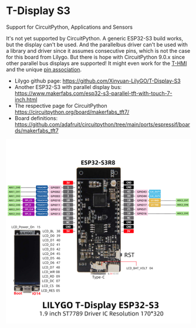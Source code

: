 # T-Display S3

Support for CircuitPython, Applications and Sensors

It's not yet supported by CircuitPython. A generic ESP32-S3 build works, but the display can't be used. And the parallelbus driver can't be used with a library and driver since it assumes consecutive pins, which is not the case for this board from Lilygo. But there is hope with CircuitPython 9.0.x since other parallel bus displays are supported! It might even work for the [T-HMI](https://github.com/Xinyuan-LilyGO/T-HMI/) and the unique [pin association](https://github.com/Xinyuan-LilyGO/T-HMI/blob/master/examples/lv_benchmark/pins.h).

- Lilygo github page: https://github.com/Xinyuan-LilyGO/T-Display-S3
- Another ESP32-S3 with parallel display bus: https://www.makerfabs.com/esp32-s3-parallel-tft-with-touch-7-inch.html
- The respective page for CircuitPython https://circuitpython.org/board/makerfabs_tft7/
- Board definitions: https://github.com/adafruit/circuitpython/tree/main/ports/espressif/boards/makerfabs_tft7

![picture T-Display S3](T-DISPLAY-S3.jpg)

